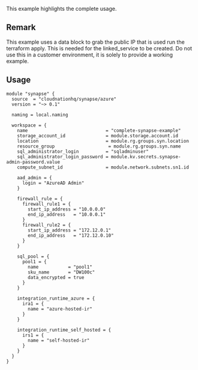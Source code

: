This example highlights the complete usage.

## Remark

This example uses a data block to grab the public IP that is used run the terraform apply. This is needed for the linked_service to be created. Do not use this in a customer environment, it is solely to provide a working example.

## Usage

```hcl
module "synapse" {
  source  = "cloudnationhq/synapse/azure"
  version = "~> 0.1"

  naming = local.naming

  workspace = {
    name                             = "complete-synapse-example"
    storage_account_id               = module.storage.account.id
    location                         = module.rg.groups.syn.location
    resource_group                    = module.rg.groups.syn.name
    sql_administrator_login          = "sqladminuser"
    sql_administrator_login_password = module.kv.secrets.synapse-admin-password.value
    compute_subnet_id                = module.network.subnets.sn1.id

    aad_admin = {
      login = "AzureAD Admin"
    }

    firewall_rule = {
      firewall_rule1 = {
        start_ip_address = "10.0.0.0"
        end_ip_address   = "10.0.0.1"
      }
      firewall_rule2 = {
        start_ip_address = "172.12.0.1"
        end_ip_address   = "172.12.0.10"
      }
    }

    sql_pool = {
      pool1 = {
        name           = "pool1"
        sku_name       = "DW100c"
        data_encrypted = true
      }
    }

    integration_runtime_azure = {
      ira1 = {
        name = "azure-hosted-ir"
      }
    }

    integration_runtime_self_hosted = {
      irs1 = {
        name = "self-hosted-ir"
      }
    }
  }
}
```